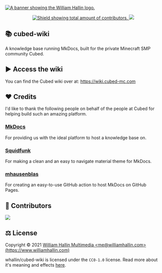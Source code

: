 <!-- HEADER -->
<a href="https://williamhallin.com"><img src="https://raw.githubusercontent.com/whallin/whallin/master/img_header.png" alt="A banner showing the William Hallin logo."></a>

<!-- SHIELDS -->
<p align=center>
  <a href="https://github.com/whallin/cubed-wiki/graphs/contributors">
    <img src="https://img.shields.io/github/contributors/whallin/cubed-wiki.svg?style=for-the-badge&color=brightgreen" alt="Shield showing total amount of contributors.">
  </a>
  <img src="https://badges.pufler.dev/visits/whallin/cubed-wiki?style=for-the-badge">
</p>

<!-- ABOUT -->
## 📚 cubed-wiki
A knowledge base running MkDocs, built for the private Minecraft SMP community Cubed.

<!-- ACCESS -->
## ▶️ Access the wiki
You can find the Cubed wiki over at: https://wiki.cubed-mc.com

<!-- CREDITS -->
## ❤️ Credits
I'd like to thank the following people on behalf of the people at Cubed for helping build such an amazing platform.

### [MkDocs](https://www.mkdocs.org/)
For providing us with the ideal platform to host a knowledge base on.

### [Squidfunk](https://squidfunk.github.io/mkdocs-material/)
For making a clean and an easy to navigate material theme for MkDocs.

### [mhausenblas](https://github.com/mhausenblas/mkdocs-deploy-gh-pages)
For creating an easy-to-use GitHub action to host MkDocs on GitHub Pages.

<!-- CONTRIBUTORS -->
## 🤝 Contributors
<a href="https://github.com/whallin/cubed-wiki/graphs/contributors"><img src="https://contrib.rocks/image?repo=whallin/cubed-wiki"></a>

<!-- LICENSE -->
## ⚖️ License
Copyright © 2021 [William Hallin Multimedia &lt;me@williamhallin.com&gt; (https://www.williamhallin.com)](https://www.williamhallin.com)

whallin/cubed-wiki is licensed under the ``CC0-1.0`` license. Read more about it's meaning and effects [here](https://github.com/whallin/cubed-wiki/blob/main/LICENSE).
